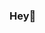 ### Hey👋

<!--
**ahnafwarith/ahnafwarith** is a ✨ _special_ ✨ repository because its `README.md` (this file) appears on your GitHub profile.

Here are some ideas to get you started:

- 🔭 I’m currently working on Brac
- 🌱 I’m currently learning node.js, backend languages
- 👯 I’m looking to collaborate on react development
- 🤔 I’m looking for help with node.js
- 💬 Ask me about tech
- 📫 How to reach me: facebook/ahnafwarid
- 😄 Pronouns: ...
- ⚡ Fun fact: ...
-->
